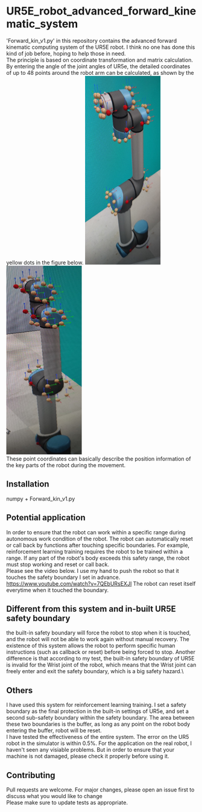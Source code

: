 # UR5E_robot_advanced_forward_kinematic_system
'Forward_kin_v1.py' in this repository contains the advanced forward kinematic computing system of the UR5E robot. I think no one has done this kind of job before, hoping to help those in need.\
The principle is based on coordinate transformation and matrix calculation. By entering the angle of the joint angles of UR5e, the detailed coordinates of up to 48 points around the robot arm can be calculated, as shown by the yellow dots in the figure below. 
<img src="https://github.com/wq13552463699/UR5E_robot_advanced_forward_kinematic_system/blob/main/Pic/Picture1.jpg" height="500" width="200" >
<img src="https://github.com/wq13552463699/UR5E_robot_advanced_forward_kinematic_system/blob/main/Pic/Picture2.jpg" height="500" width="200" >\
These point coordinates can basically describe the position information of the key parts of the robot during the movement.
  
## Installation
  numpy + Forward_kin_v1.py
  
## Potential application
In order to ensure that the robot can work within a specific range during autonomous work condition of the robot. The robot can automatically reset or call back by functions after touching specific boundaries. For example, reinforcement learning training requires the robot to be trained within a range. If any part of the robot's body exceeds this safety range, the robot must stop working and reset or call back.\
Please see the video below. I use my hand to push the robot so that it touches the safety boundary I set in advance.\
https://www.youtube.com/watch?v=7QEbURsEXJI
The robot can reset itself everytime when it touched the boundary.

## Different from this system and in-built UR5E safety boundary
the built-in safety boundary will force the robot to stop when it is touched, and the robot will not be able to work again without manual recovery. The existence of this system allows the robot to perform specific human instructions (such as callback or reset) before being forced to stop. Another difference is that according to my test, the built-in safety boundary of UR5E is invalid for the Wrist joint of the robot, which means that the Wrist joint can freely enter and exit the safety boundary, which is a big safety hazard.\

## Others
I have used this system for reinforcement learning training. I set a safety boundary as the final protection in the built-in settings of UR5e, and set a second sub-safety boundary within the safety boundary. The area between these two boundaries is the buffer, as long as any point on the robot body entering the buffer, robot will be reset.\
I have tested the effectiveness of the entire system. The error on the UR5 robot in the simulator is within 0.5%. For the application on the real robot, I haven't seen any visiable problems. But in order to ensure that your machine is not damaged, please check it properly before using it.

## Contributing
Pull requests are welcome. For major changes, please open an issue first to discuss what you would like to change\
Please make sure to update tests as appropriate.
